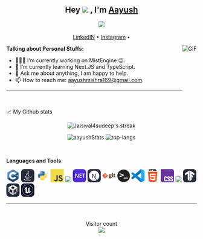 <h2 align="center">Hey <img src="https://media.giphy.com/media/hvRJCLFzcasrR4ia7z/giphy.gif" width="25px"> , I'm <a href="https://aayushmishraaa.github.io/">Aayush</a></h2>

<p align="center">
  <img src="https://readme-typing-svg.herokuapp.com?color=%2336BCF7&size=48&center=true&width=500&height=100&lines=Software+Developer;System+Architect;Game+Developer;C%2B%2B+Lover">
</p>

<p align="center">
  <a href="https://www.linkedin.com/in/aayushmishraa17/">LinkedIN</a> •
  <a href="https://www.instagram.com/thattnerdguy/">Instagram</a> •
</p>

<img align="right" height="150rem" alt="GIF" src="https://media4.giphy.com/media/RbDKaczqWovIugyJmW/200w.webp?cid=ecf05e47yrznhyd4w1cnwbe3hlilpmls3c0mrsymhdzmzp5z&rid=200w.webp" />

**Talking about Personal Stuffs:**

- 👨🏽‍💻  I’m currently working on MistEngine :wink:.
- 🌱  I’m currently learning Next.JS and TypeScript. 
- 💬  Ask me about anything, I am happy to help.
- 📫  How to reach me: aayushmishra169@gmail.com.

***

 <br>

📈 My Github stats <br />
<p align="center">
    <img title="🔥 Get streak stats for your profile at git.io/streak-stats" alt="Jaiswal4sudeep's streak" src="https://github-readme-streak-stats.herokuapp.com/?user=aayushmishraaa&theme=monokai-metallian&hide_border=true"/>
</p>
<p align="center">
  <img src="https://github-readme-stats.vercel.app/api?username=aayushmishraaa&theme=dark&show_icons=true" alt="aayushStats" />  
  <img src="https://github-readme-stats.vercel.app/api/top-langs/?username=aayushmishraaa&layout=compact&theme=dark" alt="top-langs" />
</p>



<br>

**Languages and Tools**

<code><img height="35rem" src="https://raw.githubusercontent.com/github/explore/80688e429a7d4ef2fca1e82350fe8e3517d3494d/topics/cpp/cpp.png"></code>
<code><img height="35rem" src="https://github.com/tandpfun/skill-icons/blob/main/icons/Java-Dark.svg"></code>
<code><img height="35rem" src="https://raw.githubusercontent.com/github/explore/80688e429a7d4ef2fca1e82350fe8e3517d3494d/topics/python/python.png"></code>
<code><img height="35rem" src="https://raw.githubusercontent.com/github/explore/80688e429a7d4ef2fca1e82350fe8e3517d3494d/topics/javascript/javascript.png"></code>
<code><img height="35rem" src="https://cdn4.iconfinder.com/data/icons/logos-3/600/React.js_logo-512.png" /></code>
<code><img height="35rem" src="https://github.com/tandpfun/skill-icons/blob/main/icons/DotNet.svg"></code>
<code><img height="35rem" src="https://github.com/tandpfun/skill-icons/blob/main/icons/NextJS-Dark.svg"></code>
<code><img height="35rem" src="https://raw.githubusercontent.com/github/explore/80688e429a7d4ef2fca1e82350fe8e3517d3494d/topics/git/git.png"></code>
<code><img height="35rem" src="https://raw.githubusercontent.com/github/explore/80688e429a7d4ef2fca1e82350fe8e3517d3494d/topics/terminal/terminal.png"></code>
<code><img alt="Visual Studio Code" height="35rem" src="https://raw.githubusercontent.com/github/explore/80688e429a7d4ef2fca1e82350fe8e3517d3494d/topics/visual-studio-code/visual-studio-code.png" /></code>
<code><img alt="HTML5" height="35rem" src="https://raw.githubusercontent.com/github/explore/80688e429a7d4ef2fca1e82350fe8e3517d3494d/topics/html/html.png" /></code>
<code><img alt="CSS3" height="35rem" src="https://raw.githubusercontent.com/github/explore/80688e429a7d4ef2fca1e82350fe8e3517d3494d/topics/css/css.png" /></code>
<code><img height="35rem" src="https://img.icons8.com/color/2x/bootstrap.png" /></code>
<code><img height="35rem" src="https://github.com/tandpfun/skill-icons/blob/main/icons/TensorFlow-Dark.svg"></code>
<code><img height="35rem" src="https://github.com/tandpfun/skill-icons/blob/main/icons/Unity-Dark.svg"></code>
<code><img height="35rem" src="https://github.com/tandpfun/skill-icons/blob/main/icons/UnrealEngine.svg"></code>


***

<br />

<p align="center"> 
  Visitor count<br>
  <img src="https://profile-counter.glitch.me/aayushmishraaa/count.svg" />
</p>
